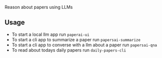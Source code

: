 Reason about papers using LLMs

## Usage

* To start a local llm app run `paperai-ui`
* To start a cli app to summarize a paper run `papersai-summarize`
* To start a cli app to converse with a llm about a paper run `papersai-qna`
* To read about todays daily papers run `daily-papers-cli`
